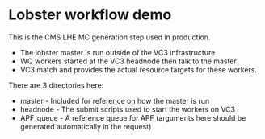 # Lobster workflow demo
This is the CMS LHE MC generation step used in production.

* The lobster master is run outside of the VC3 infrastructure
* WQ workers started at the VC3 headnode then talk to the master
* VC3 match and provides the actual resource targets for these workers.

There are 3 directories here:

* master - Included for reference on how the master is run
* headnode - The submit scripts used to start the workers on VC3
* APF\_queue - A reference queue for APF (arguments here should be generated automatically in the request)
